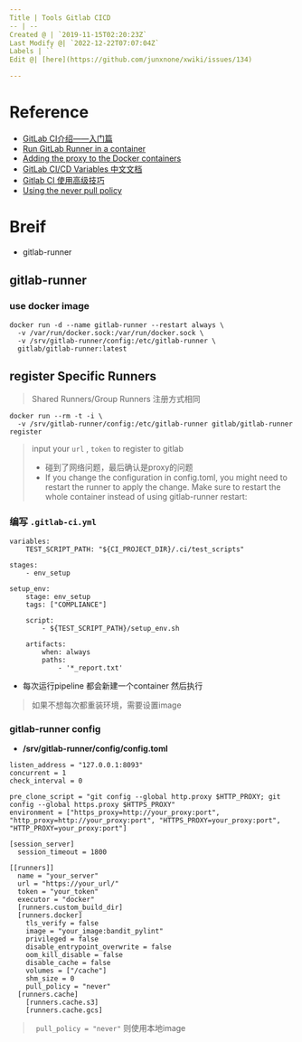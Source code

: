 ```yaml
---
Title | Tools Gitlab CICD
-- | --
Created @ | `2019-11-15T02:20:23Z`
Last Modify @| `2022-12-22T07:07:04Z`
Labels | ``
Edit @| [here](https://github.com/junxnone/xwiki/issues/134)

---
```

# Reference
- [GitLab CI介绍——入门篇](https://blog.csdn.net/Choerodon/article/details/97751754)
- [Run GitLab Runner in a container](https://docs.gitlab.com/runner/install/docker.html)
- [Adding the proxy to the Docker containers](https://docs.gitlab.com/runner/configuration/proxy.html#adding-the-proxy-to-the-docker-containers)
- [GitLab CI/CD Variables 中文文档](http://www.ttlsa.com/auto/gitlab-cicd-variables-zh-document/)
- [Gitlab CI 使用高级技巧](https://www.jianshu.com/p/3c0cbb6c2936)
- [Using the never pull policy](https://docs.gitlab.com/runner/executors/docker.html#using-the-never-pull-policy)


# Breif
- gitlab-runner

## gitlab-runner
### use docker image 

```
docker run -d --name gitlab-runner --restart always \
  -v /var/run/docker.sock:/var/run/docker.sock \
  -v /srv/gitlab-runner/config:/etc/gitlab-runner \
  gitlab/gitlab-runner:latest
```

## register Specific Runners

> Shared Runners/Group Runners 注册方式相同
```
docker run --rm -t -i \
  -v /srv/gitlab-runner/config:/etc/gitlab-runner gitlab/gitlab-runner register
```
> input your `url` , `token` to register to gitlab
> - 碰到了网络问题，最后确认是proxy的问题
> - If you change the configuration in config.toml, you might need to restart the runner to apply the change. Make sure to restart the whole container instead of using gitlab-runner restart:


### 编写 `.gitlab-ci.yml`

```
variables:
    TEST_SCRIPT_PATH: "${CI_PROJECT_DIR}/.ci/test_scripts"

stages:
    - env_setup

setup_env:
    stage: env_setup
    tags: ["COMPLIANCE"]

    script:
        - ${TEST_SCRIPT_PATH}/setup_env.sh

    artifacts:
        when: always
        paths:
            - '*_report.txt'

```

- 每次运行pipeline 都会新建一个container 然后执行
>如果不想每次都重装环境，需要设置image

### gitlab-runner config

- **/srv/gitlab-runner/config/config.toml**

```
listen_address = "127.0.0.1:8093"
concurrent = 1
check_interval = 0

pre_clone_script = "git config --global http.proxy $HTTP_PROXY; git config --global https.proxy $HTTPS_PROXY"
environment = ["https_proxy=http://your_proxy:port", "http_proxy=http://your_proxy:port", "HTTPS_PROXY=your_proxy:port", "HTTP_PROXY=your_proxy:port"]

[session_server]
  session_timeout = 1800

[[runners]]
  name = "your_server"
  url = "https://your_url/"
  token = "your_token"
  executor = "docker"
  [runners.custom_build_dir]
  [runners.docker]
    tls_verify = false
    image = "your_image:bandit_pylint"
    privileged = false
    disable_entrypoint_overwrite = false
    oom_kill_disable = false
    disable_cache = false
    volumes = ["/cache"]
    shm_size = 0
    pull_policy = "never"
  [runners.cache]
    [runners.cache.s3]
    [runners.cache.gcs]

```
> ` pull_policy = "never"` 则使用本地image 
